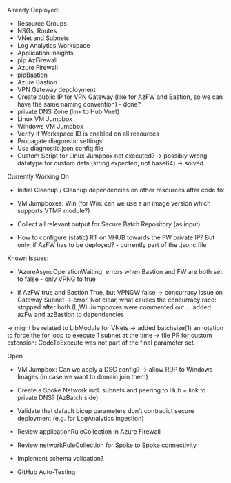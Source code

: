 

Already Deployed: 

- Resource Groups
- NSGs, Routes
- VNet and Subnets
- Log Analytics Workspace
- Application Insights
- pip AzFirewall
- Azure Firewall
- pipBastion
- Azure Bastion
- VPN Gateway depoloyment
- Create public IP for VPN Gateway (like for AzFW and Bastion, so we can have the same naming convention) - done?
- private DNS Zone (link to Hub Vnet)
- Linux VM Jumpbox
- Windows VM Jumpbox
- Verify if Workspace ID is enabled on all resources
- Propagate diagonstic settings
- Use diagnostic.json config file
- Custom Script for Linux Jumpbox not executed? -> possibly wrong datatype for custom data (string expected, not base64) -> solved.


Currently Working On 

- Initial Cleanup / Cleanup dependencies on other resources after code fix
- VM Jumpboxes: Win (for Win: can we use a an image version which supports VTMP module?)
- Collect all relevant output for Secure Batch Repository (as input)


- How to configure (static) RT on VHUB towards the FW private IP? But only, if AzFW has to be deployed? - currently part of the .jsonc file


Known Issues:



- 'AzureAsyncOperationWaiting' errors when Bastion and FW are both set to false - only VPNG to true

- if AzFW true and Bastion True, but VPNGW false -> concurracy issue on Gateway Subnet -> error. Not clear, what causes the concurracy race: stopped after both (L,W) Jumpboxes were commented out.... added azFw and azBastion to dependencies

-> might be related to LibModule for VNets -> added batchsize(1) annotation to force the for loop to execute 1 subnet at the time
-> file PR for custom extension: CodeToExecute was not part of the final parameter set.


Open


- VM Jumpbox: Can we apply a DSC config? -> allow RDP to Windows Images (in case we want to domain join them)

- Create a Spoke Network incl. subnets and peering to Hub + link to private DNS? (AzBatch side)

- Validate that default bicep parameters don't contradict secure deployment (e.g. for LogAnalytics ingestion)
- Review applicationRuleCollection in Azure Firewall
- Review networkRuleCollection for Spoke to Spoke connectivity



- Implement schema validation?
- GitHub Auto-Testing
